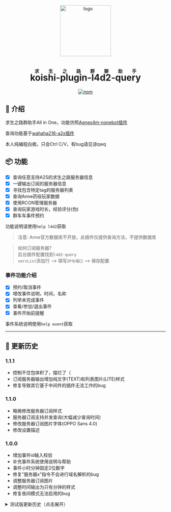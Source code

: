 <!-- markdownlint-disable MD026 MD028 MD033 MD041 -->

<div align="center">
  <a href="https://koishi.chat/" target="_blank">
    <img width="160" src="https://koishi.chat/logo.png" alt="logo">
  </a>

<h1><ruby>koishi-plugin-l4d2-query<rp>(</rp><rt>求生之路群聊助手</rt><rp>)</ruby></h1>

[![npm](https://img.shields.io/npm/v/koishi-plugin-l4d2-query?style=flat-square)](https://www.npmjs.com/package/koishi-plugin-l4d2-query)

</div>

## 📖 介绍

求生之路群助手All in One，功能仿照[Agnes4m-nonebot插件](https://github.com/Agnes4m/nonebot_plugin_l4d2_server)

查询功能基于[wahaha216-a2s插件](https://github.com/wahaha216/koishi-plugin-a2s)

本人纯编程白痴，只会Ctrl C/V，有bug请见谅qwq

## 📦 功能

- [x] 查询任意支持A2S的求生之路服务器信息
- [x] 一键输出订阅的服务器信息
- [x] 寻找包含特定tag的服务器列表
- [x] 查询Anne药役玩家数据
- [x] 使用RCON管理服务器
- [x] 查询玩家游戏时长，经验评分(伪)
- [x] 群车车事件预约

功能说明请使用`help l4d2`获取

> 注意: Anne官方数据库不开放，此插件仅提供查询方法，不提供数据库

> 如何订阅服务器?\
> 后台插件配置找到`l4d2-query`\
> `servList`添加行 --> 填写`IP与端口` --> 保存配置

### 事件功能介绍

- [x] 预约/取消事件
- [x] 增改事件说明，时间，名称
- [x] 列举未完成事件
- [x] 查看/参加/退出事件
- [x] 事件开始前提醒

事件系统说明使用`help event`获取

---

## 📝 更新历史

### 1.1.1

- 控制不住包体积了，摆烂了（
- 订阅服务器输出增加纯文字(TEXT)和列表图片(LITE)样式
- 修复导致其它基于中间件的插件无法工作的bug

### 1.1.0

- 略微修改服务器订阅样式
- 服务器订阅支持并发查询(大幅减少查询时间)
- 修改服务器订阅图片字体(OPPO Sans 4.0)
- 修改设置描述

### 1.0.0

- 增加事件id输入校验
- 补充事件系统使用说明与帮助
- 事件小时分钟固定2位数字
- 修复"服务器x"指令不会进行域名解析的bug
- 调整服务器订阅图片
- 调整时间输出为只有分钟的样式
- 修复夜间模式无法启用的bug

<details>
<summary>测试版更新历史（点击展开）</summary>

### 1.0.0-alpha.0

- 修复重复参加事件bug
- 新增求生数据查询功能，经验评分功能
- 完善事件系统

### 0.8.0 ~ 0.8.3

- 初步完成群车车系统

### 0.7.0

- Anne查询支持绑定SteamID以快速查询
- Anne查询支持排名

### 0.6.2

- 合并管理插件指令
- "Anne查询" 和 "找服" 改为可选功能
- 更改设置样式, 请删除配置后再使用！

### 0.6.1

- 优化暗色背景下服务器图标的显示
- 搜索服务器时可以去除对服务器人数的限制条件
- 微调图像宽度

### 0.6.0

- 支持输入`服务器?`快速查询订阅的服务器信息
- 支持自定义夜间模式和图片主题 *目前只支持Normal和Dark*
- 调整只有2个订阅服务器时的显示效果

### 0.5.1

- 服务器订阅列表不会因为某一个服务器查询失败而无法输出
- 优化运行错误时的回复

### 0.5.0

- 增加RCON远程管理服务器功能

### 0.4.1

- 完善 找服玩 功能
- 添加 GitHub 链接与联系方式

### 0.4.0

- 支持Anne数据库查询啦

### 0.3.1

- 支持使用代理访问steam api

### 0.3.0

- 可以找服玩了？

### 0.2.1

- 优化订阅服务器数量小于3时订阅图的显示宽度\
- 删除“延迟”条目

### 0.2.0

- 支持订阅服务器并统一渲染

### 0.1.0

- 支持connect获取服务器信息

</details>
